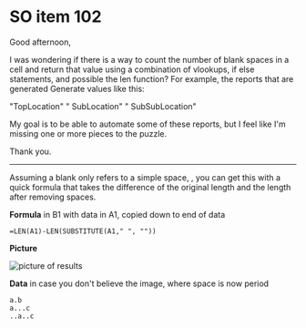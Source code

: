 # SO item 102
Good afternoon,

I was wondering if there is a way to count the number of blank spaces in a cell and return that value using a combination of vlookups, if else statements, and possible the len function? For example, the reports that are generated Generate values like this:

"TopLocation" " SubLocation" " SubSubLocation"

My goal is to be able to automate some of these reports, but I feel like I'm missing one or more pieces to the puzzle.

Thank you.

----

Assuming a blank only refers to a simple space, , you can get this with a quick formula that takes the difference of the original length and the length after removing spaces.

**Formula** in B1 with data in A1, copied down to end of data

```
=LEN(A1)-LEN(SUBSTITUTE(A1," ", ""))

```

**Picture**

![picture of results](https://i.stack.imgur.com/yhRFY.png)

**Data** in case you don't believe the image, where space is now period

```
a.b
a...c
..a..c

```
